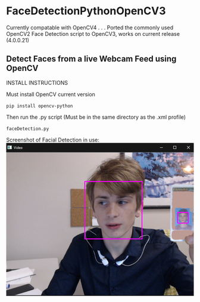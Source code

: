 # FaceDetectionPythonOpenCV3
Currently compatable with OpenCV4 . . .
Ported the commonly used OpenCV2 Face Detection script to OpenCV3, works on current release (4.0.0.21)

## Detect Faces from a live Webcam Feed using OpenCV

INSTALL INSTRUCTIONS

Must install OpenCV current version
```
pip install opencv-python
```

Then run the .py script 
(Must be in the same directory as the .xml profile)
```
faceDetection.py
```
Screenshot of Facial Detection in use:  
![issa me, robertio](https://github.com/robertegj/FaceDetectionPythonOpenCV3/blob/master/Screenshot.jpg?raw=true)
